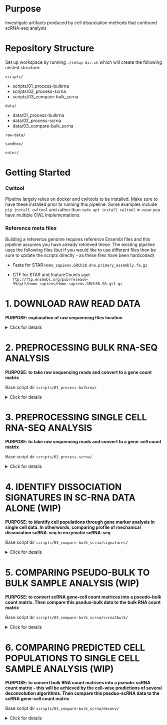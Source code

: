 # Purpose
Investigate artifacts produced by cell dissociation methods that confound scRNA-seq analysis

# Repository Structure
Set up workspace by running `./setup-dir.sh` which will create the following nested structure:

`scripts/`
+ scripts/01_process-bulkrna
+ scripts/02_process-scrna
+ scripts/03_compare-bulk_scrna

`data/`
+ data/01_process-bulkrna
+ data/02_process-scrna
+ data/03_compare-bulk_scrna

`raw-data/`

`sandbox/`

`notes/`


# Getting Started

### Cwltool

Pipeline largely relies on docker and cwltools to be installed. Make sure to have these installed prior to running this pipeline. Some examples include `pip install cwltool` and rather than `sudo apt install cwltool` in case you have multiple CWL implementations.

### Reference meta files

Building a reference genome requires reference Ensembl files and this pipeline assumes you have already retrieved these. The existing pipeline uses the following files (but if you would like to use different files then be sure to update the scripts directly - as these files have been hardcoded)

+ Fasta for STAR `Homo_sapiens.GRCh38.dna.primary_assembly.fa.gz`

+ GTF for STAR and featureCounts `wget ftp://ftp.ensembl.org/pub/release-99/gtf/homo_sapiens/Homo_sapiens.GRCh38.98.gtf.gz`

# 1. DOWNLOAD RAW READ DATA

**PURPOSE: explanation of raw sequencing files location**

<details><summary>Click for details</summary><p>

# Where did the data come from?

Medgenome ftp. Files were moved into raw-data dir using `wget -r --no-parent --password <pwd>  https://portal.us.medgenome.com/<dir>/ --no-check-certificate --user <user>`

# Directory Structure - Patient Samples

### 1A. P2000997_02242020 - scRNA patient samples

*Last updated 2/26/20*

Samples paired with P2000996_02292020

2 patient samples. Recieved seq files on Feb. 25, 2020. This does NOT include the bulk RNA-seq data.
That data will be in a separate dir.

Fq files:

```
7319-Enz_S5_L002_I1.fastq.gz
7319-Enz_S5_L002_R1.fastq.gz
7319-Enz_S5_L002_R2.fastq.gz
7319-Mech_S4_L002_I1.fastq.gz
7319-Mech_S4_L002_R1.fastq.gz
7319-Mech_S4_L002_R2.fastq.gz
7320E_S7_L002_I1.fastq.gz
7320E_S7_L002_R1.fastq.gz
7320E_S7_L002_R2.fastq.gz
7320M_S6_L002_I1.fastq.gz
7320M_S6_L002_R1.fastq.gz
7320M_S6_L002_R2.fastq.gz
```

### 1B. P2000996_02292020 - bulk RNA patient samples

*Last updated 3/2/20*

Samples that are paired with P2000997_02242020. Received on March 2, 2020.

Fq files:

```
# Samples bulk rna
SCC_7319_B2_R1.fastq.gz     #patient 7319
SCC_7319_B2_R2.fastq.gz     #patient 7319
SCC_7320_B2_R1.fastq.gz     #patient 7320
SCC_7320_B2_R2.fastq.gz     #patient 7320

# Samples ground truth
SCC_7319_GT_R1.fastq.gz     #patient 7319
SCC_7319_GT_R2.fastq.gz     #patient 7319
SCC_7320_GT_R1.fastq.gz     #patient 7319
SCC_7320_GT_R2.fastq.gz     #patient 7319

# N fq
SCC_7320_N_R1.fastq.gz
SCC_7320_N_R2.fastq.gz
```

### external-u54

*Last updated 2/26/20*

All additional data outside of our project. Will be used for deconvolution models

</details>


# 2. PREPROCESSING BULK RNA-SEQ ANALYSIS

**PURPOSE: to take raw sequencing reads and convert to a gene count matrix**

Base script dir `scripts/01_process-bulkrna/`

<details><summary>Click for details</summary><p>

The dir `scripts/01_process-bulkrna/` contains the scripts for processing raw sequence reads of bulk RNA-seq samples through generating count matrices and inspecting count matrices for odd occurances

**The wrapper script allows for batch scripting tracking** `wrapper.sh`

*Step 1:*

1. Genome indexing (create alignment indices)

*Step 2:*

1. Demultiplex reads - *skip because seq core did this for us*
2. Read quality control
3. Adapter and poor quality read trimming
4. Check read quality
5. Alignment
6. Alignment File QC
7. Generate count matrices - from aligned reads (featureCounts) -> called `${basename}_COUNTmatrix.txt`

## Step 1: `RUN_build-genom.sh`

### Build Genome Indexes (Docker)

STAR aligner. Job ID 12460222

## Step 2: `RUN.sh` via `wrapper.sh`

Job IDs:

+ SCC_7319_B2_R1.fastq.gz – job id 12515579
+ SCC_7319_B2_R2.fastq.gz – job id 12515580
+ SCC_7319_GT_R1.fastq.gz – job id 12515709
+ SCC_7320_GT_R1.fastq.gz – job id 12515710


### Demultiplex Reads

Sequencing core completed this for us. Therefore not included in our built pipeline.

### Read Quality Control (Docker)

Produce read quality reports of raw seq files (that have been demultiplexed).

Requires manual inspection of two output summary files to determine input parameters for read trimming.

### Adapter and Poor Quality Read Trimming (Docker)

**[TODO] Adapter sequence trimming will be added once have seq results from the Core**

Trimmomatic 0.39. Paired trimming. Although virtually all adapter sequences should already have been trimmed, we will conduct a secondary pass to remove any remaining adapter sequences. Then low quality reads will be trimmed.

### Check Read Quality after trimming (Docker)

Produce read quality reports of trimmed seq files.

### Align (Docker)

STAR aligner

Each FASTQ file has 5 output files, including unsorted by name BAM file

### Alignment File QC

**[TODO] Adapter sequence trimming will be added once have seq results from the Core**

Samtools

### Generate Count Matrices (Docker)

featureCounts (gene-level counting) and produces final count matrix `${basename}_COUNTmatrix.txt`

+ Parameters set for stranded, ignore multi-mapping reads, not current for paired end data

*Note* Transcript-level quantification is less accurate than gene-level quantification (e.g. salmon, RSEM, kallisto). Also transcript-level quantification has less clear biological interpretability. Less statistical power if split counts between isoforms.

### Additional Notes

Example CWL included in this scripts dir and will be implemented for publication. For now it is simply placed there as an example.

</details>

# 3. PREPROCESSING SINGLE CELL RNA-SEQ ANALYSIS

**PURPOSE: to take raw sequencing reads and convert to a gene-cell count matrix**

Base script dir `scripts/02_process-scrna/`

<details><summary>Click for details</summary><p>

Scripts here

</details>


# 4. IDENTIFY DISSOCIATION SIGNATURES IN SC-RNA DATA ALONE (WIP)

**PURPOSE: to identify cell populations through gene marker analysis in single cell data. In otherwords, comparing profile of mechanical dissociation scRNA-seq to enzymatic scRNA-seq**

Base script dir `scripts/03_compare-bulk_scrna/signatures/`

<details><summary>Click for details</summary><p>

Scripts here

</details>

# 5. COMPARING PSEUDO-BULK TO BULK SAMPLE ANALYSIS (WIP)

**PURPOSE: to convert scRNA gene-cell count matrices into a pseudo-bulk count matrix. Then compare this pseduo-bulk data to the bulk RNA count matrix**

Base script dir `scripts/03_compare-bulk_scrna/scrna2bulk/`

<details><summary>Click for details</summary><p>

Analysis hardcoded in `dge.Rmd` and the rendered version `dge.html`

</details>

# 6. COMPARING PREDICTED CELL POPULATIONS TO SINGLE CELL SAMPLE ANALYSIS (WIP)

**PURPOSE: to convert bulk RNA count matrices into a pseudo-scRNA count matrix - this will be achieved by the cell-wise predictions of several deconvolution algorithms. Then compare this pseduo-scRNA data to the scRNA gene-cell count matrix**

Base script dir `scripts/03_compare-bulk_scrna/deconv/`

<details><summary>Click for details</summary><p>

Scripts here

</details>

